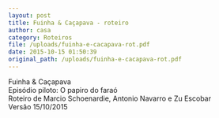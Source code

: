 ```yaml
---
layout: post
title: Fuinha & Caçapava - roteiro
author: casa
category: Roteiros
file: /uploads/fuinha-e-cacapava-rot.pdf
date: 2015-10-15 01:50:39
original_path: /uploads/fuinha-e-cacapava-rot.pdf
---
```

Fuinha & Caçapava\
Episódio piloto: O papiro do faraó\
Roteiro de Marcio Schoenardie, Antonio Navarro e Zu Escobar\
Versão 15/10/2015